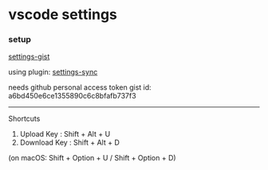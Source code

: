 # vscode settings

### setup

[settings-gist](https://gist.github.com/dfarrel1/a6bd450e6ce1355890c6c8bfafb737f3)

using plugin: [settings-sync](https://marketplace.visualstudio.com/items?itemName=Shan.code-settings-sync)

needs github personal access token
gist id: a6bd450e6ce1355890c6c8bfafb737f3

---------------

Shortcuts
1. Upload Key : Shift + Alt + U
2. Download Key : Shift + Alt + D

(on macOS: Shift + Option + U / Shift + Option + D)